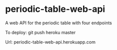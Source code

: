 # periodic-table-web-api
A web API for the periodic table with four endpoints

To deploy:
git push heroku master

Url:
periodic-table-web-api.herokuapp.com